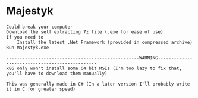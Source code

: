 # Majestyk
	Could break your computer 
	Download the self extracting 7z file (.exe for ease of use)
	If you need to
		Install the latest .Net Framework (provided in compressed archive)
	Run Majestyk.exe 
	
	--------------------------------------------------WARNING-----------------------------------------------
	x86 only won't install some 64 bit MSIs (I'm too lazy to fix that, you'll have to download them manually)
	
	This was generally made in C# (In a later version I'll probably write it in C for greater speed) 
